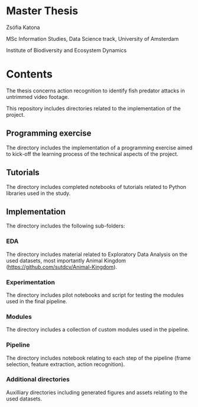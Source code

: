 # Master Thesis
Zsófia Katona

MSc Information Studies, Data Science track, University of Amsterdam

Institute of Biodiversity and Ecosystem Dynamics

# Contents
The thesis concerns action recognition to identify fish predator attacks in untrimmed video footage.

This repository includes directories related to the implementation of the project.

## Programming exercise
The directory includes the implementation of a programming exercise aimed to kick-off the learning process of the technical aspects of the project.

## Tutorials
The directory includes completed notebooks of tutorials related to Python libraries used in the study.

## Implementation
The directory includes the following sub-folders:

### EDA
The directory includes material related to Exploratory Data Analysis on the used datasets, most importantly Animal Kingdom (https://github.com/sutdcv/Animal-Kingdom).

### Experimentation
The directory includes pilot notebooks and script for testing the modules used in the final pipeline.

### Modules
The directory includes a collection of custom modules used in the pipeline.

### Pipeline
The directory includes notebook relating to each step of the pipeline (frame selection, feature extraction, action recognition).

### Additional directories
Auxilliary directories including generated figures and assets relating to the used datasets.

